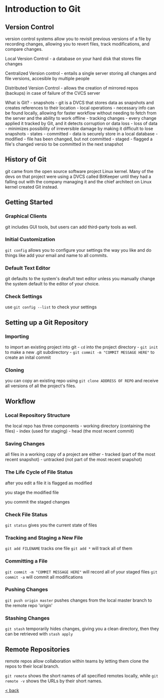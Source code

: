 # Introduction to Git

## Version Control

version control systems allow you to revisit previous versions of a file by recording changes, allowing you to revert files, track modifications, and compare changes.

Local Version Control
    - a database on your hard disk that stores file changes
    
Centralized Version control
    - entails a single server storing all changes and file versions, accesible by multiple people
    
Distributed Version Control
    - allows the creation of mirrored repos (backups) in case of failure of the CVCS server
    
What is Git?
    - snapshots
        - git is a DVCS that stores data as snapshots and creates references to their location
    - local operations
        - necessary info can be found locally, allowing for faster workflow without needing to fetch from the server and the ability to work offline
    - tracking changes
        - every change applied it tracked by Git, and it detects corruption or data loss
    - loss of data
        - minimizes possibility of irreversible damage by making it difficult to lose snapshots
    - states
        - committed
            - data is securely store in a local database
        - modified
            - file has been changed, but not committed
        - staged
            - flagged a file's changed versio to be committed in the next snapshot

## History of Git

git came from the open source software project Linux kernel. Many of the devs on that project were using a DVCS called BitKeeper until they had a falling out with the company managing it and the chief architect on Linux kernel created Git instead.

## Getting Started

### Graphical Clients

git includes GUI tools, but users can add third-party tools as well.

### Initial Customization

`git config` allows you to configure your settings the way you like and do things like add your email and name to all commits.

### Default Text Editor

git defaults to the system's deafult text editor unless you manually change the system default to the editor of your choice.

### Check Settings

use `git config --list` to check your settings

## Setting up a Git Repository

### Importing

to import an existing project into git
    - `cd` into the project directory
    - `git init` to make a new .git subdirectory
    - `git commit -m "COMMIT MESSAGE HERE"` to create an inital commit

### Cloning

you can copy an existing repo using `git clone ADDRESS OF REPO` and receive all versions of all the project's files.

## Workflow

### Local Repository Structure

the local repo has three components
    - working directory (containing the files)
    - index (used for staging)
    - head (the most recent commit)
    
### Saving Changes

all files in a working copy of a project are either
    - tracked (part of the most recent snapshot)
    - untracked (not part of the most recent snapshot)

### The Life Cycle of File Status

after you edit a file it is flagged as modified

you stage the modified file

you commit the staged changes

### Check File Status

`git status` gives you the current state of files

### Tracking and Staging a New File

`git add FILENAME` tracks one file
`git add *` will track all of them

### Committing a File

`git commit -m "COMMIT MESSAGE HERE"` will record all of your staged files
`git commit -a` will commit all modifications

### Pushing Changes

`git push origin master` pushes changes from the local master branch to the remote repo 'origin'

### Stashing Changes

`git stash` temporarily hides changes, giving you a clean directory, then they can be retrieved with `stash apply`

## Remote Repositories

remote repos allow collaboration within teams by letting them clone the repos to their local branch.

`git remote` shows the short names of all specified remotes locally, while `git remote -v` shows the URLs by their short names.

[< back](README.md)